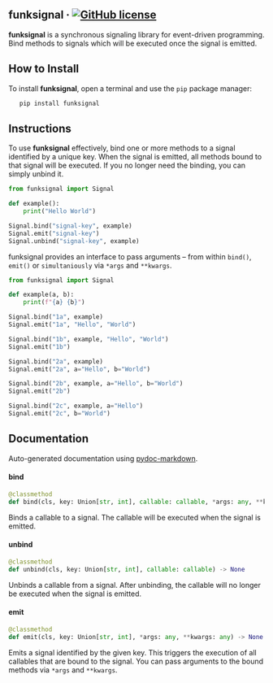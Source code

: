## funksignal &middot; [![GitHub license](https://img.shields.io/badge/License-GPL--3.0-blue)](https://github.com/facebook/react/blob/main/LICENSE)
**funksignal** is a synchronous signaling library for event-driven programming. Bind methods to signals which will be executed once the signal is emitted.

## How to Install
To install **funksignal**, open a terminal and use the `pip` package manager:
```bash
   pip install funksignal
```

## Instructions
To use **funksignal** effectively, bind one or more methods to a signal identified by a unique key. When the signal is emitted, all methods bound to that signal will be executed. If you no longer need the binding, you can simply unbind it.
```Python
from funksignal import Signal

def example():
    print("Hello World")

Signal.bind("signal-key", example)
Signal.emit("signal-key")
Signal.unbind("signal-key", example)
```
funksignal provides an interface to pass arguments – from within `bind()`, `emit()` or `simultaniously` via `*args` and `**kwargs`.
```Python
from funksignal import Signal

def example(a, b):
    print(f"{a} {b}")

Signal.bind("1a", example)
Signal.emit("1a", "Hello", "World")

Signal.bind("1b", example, "Hello", "World")
Signal.emit("1b")

Signal.bind("2a", example)
Signal.emit("2a", a="Hello", b="World")

Signal.bind("2b", example, a="Hello", b="World")
Signal.emit("2b")

Signal.bind("2c", example, a="Hello")
Signal.emit("2c", b="World")
```

## Documentation
Auto-generated documentation using [pydoc-markdown](https://pypi.org/project/pydoc-markdown/).
#### bind

```python
@classmethod
def bind(cls, key: Union[str, int], callable: callable, *args: any, **kwargs: any) -> None
```

Binds a callable to a signal. The callable will be executed when the signal is emitted.

<a id="signal.Signal.unbind"></a>

#### unbind

```python
@classmethod
def unbind(cls, key: Union[str, int], callable: callable) -> None
```

Unbinds a callable from a signal. After unbinding, the callable will no longer be executed when the signal is emitted.

<a id="signal.Signal.emit"></a>

#### emit

```python
@classmethod
def emit(cls, key: Union[str, int], *args: any, **kwargs: any) -> None
```

Emits a signal identified by the given key. This triggers the execution of all callables that are bound to the signal. You can pass arguments to the bound methods via `*args` and `**kwargs`.